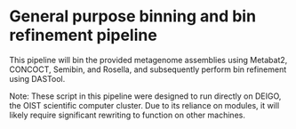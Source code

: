 # General purpose binning and bin refinement pipeline

This pipeline will bin the provided metagenome assemblies using Metabat2, CONCOCT, Semibin, and Rosella, and subsequently perform bin refinement using DASTool. 

Note: These script in this pipeline were designed to run directly on DEIGO, the OIST scientific computer cluster. Due to its reliance on modules, it will likely require significant rewriting to function on other machines. 
